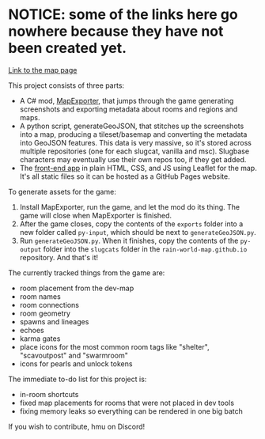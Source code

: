 # NOTICE: some of the links here go nowhere because they have not been created yet.
 
 [Link to the map page](https://alduris.github.io/RWModMap/)

This project consists of three parts:
- A C# mod, [MapExporter](https://github.com/alduris/generation/releases/latest), that jumps through the game generating screenshots and exporting metadata about rooms and regions and maps.
- A python script, generateGeoJSON, that stitches up the screenshots into a map, producing a tileset/basemap and converting the metadata into GeoJSON features. This data is very massive, so it's stored across multiple repositories (one for each slugcat, vanilla and msc). Slugbase characters may eventually use their own repos too, if they get added.
- The [front-end app](https://github.com/alduris/RWModMap) in plain HTML, CSS, and JS using Leaflet for the map. It's all static files so it can be hosted as a GitHub Pages website.

To generate assets for the game:
1. Install MapExporter,  run the game, and let the mod do its thing. The game will close when MapExporter is finished.
2. After the game closes, copy the contents of the `exports` folder into a new folder called `py-input`, which should be next to `generateGeoJSON.py`.
3. Run `generateGeoJSON.py`. When it finishes, copy the contents of the `py-output` folder into the `slugcats` folder in the `rain-world-map.github.io` repository. And that's it!

The currently tracked things from the game are:
- room placement from the dev-map
- room names
- room connections
- room geometry
- spawns and lineages
- echoes
- karma gates
- place icons for the most common room tags like "shelter", "scavoutpost" and "swarmroom"
- icons for pearls and unlock tokens

The immediate to-do list for this project is:
- in-room shortcuts
- fixed map placements for rooms that were not placed in dev tools
- fixing memory leaks so everything can be rendered in one big batch

If you wish to contribute, hmu on Discord!
